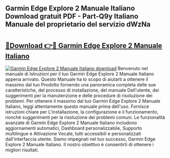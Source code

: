 ## Garmin Edge Explore 2 Manuale Italiano Download gratuit PDF - Part-Q9y Italiano Manuale del proprietario del servizio dWzNa

# <h2><a href="http://dffoong.blite.top/?on=Garmin+Edge+Explore+2+Manuale+Italiano">🔗Download 👉🔴 Garmin Edge Explore 2 Manuale Italiano</a></h2>

[![Garmin Edge Explore 2 Manuale Italiano download](https://i.imgur.com/lujVjoI.png)](http://dffoong.blite.top/?on=Garmin+Edge+Explore+2+Manuale+Italiano)
Benvenuto nel manuale di Istruzioni per il tuo Garmin Edge Explore 2 Manuale Italiano appena arrivato. Questo Manuale ha lo scopo di aiutarti a ottenere il massimo dal tuo Prodotto fornendo una panoramica completa delle sue caratteristiche, del processo di installazione, del manuale Dell'utente, dei suggerimenti per la manutenzione e delle procedure di risoluzione dei problemi. Per ottenere il massimo dal tuo Garmin Edge Explore 2 Manuale Italiano, leggi attentamente questo manuale prima dell'uso. Fornisce istruzioni chiare per L'installazione, la configurazione e il funzionamento, nonché suggerimenti per la risoluzione dei problemi comuni. Le funzionalità avanzate di Garmin Edge Explore 2 Manuale Italiano includono aggiornamenti automatici, Dashboard personalizzabile, Supporto multilingue e Attivazione Vocale, tutti accessibili e personalizzati dall'interfaccia utente. Siamo impegnati nel tuo successo, Garmin Edge Explore 2 Manuale Italiano. Il nostro obiettivo è consentirti di ottenere i migliori risultati.
